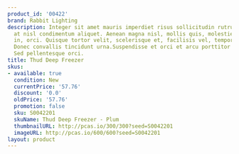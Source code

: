 ```yaml
---
product_id: '00422'
brand: Rabbit Lighting
description: Integer sit amet mauris imperdiet risus sollicitudin rutrum. In at nulla
  at nisl condimentum aliquet. Aenean magna nisl, mollis quis, molestie eu, feugiat
  in, orci. Quisque tortor velit, scelerisque et, facilisis vel, tempor sed, urna.
  Donec convallis tincidunt urna.Suspendisse et orci et arcu porttitor pellentesque.
  Sed pellentesque orci.
title: Thud Deep Freezer
skus:
- available: true
  condition: New
  currentPrice: '57.76'
  discount: '0.0'
  oldPrice: '57.76'
  promotion: false
  sku: S0042201
  skuName: Thud Deep Freezer - Plum
  thumbnailURL: http://pcas.io/300/300?seed=S0042201
  imageURL: http://pcas.io/600/600?seed=S0042201
layout: product
---
```

